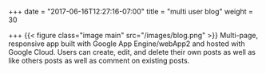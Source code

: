 +++
date = "2017-06-16T12:27:16-07:00"
title = "multi user blog"
weight = 30

+++
{{< figure class="image main" src="/images/blog.png" >}}
Multi-page, responsive app built with Google App Engine/webApp2 and hosted with Google Cloud.  Users can create, edit, and delete their own posts as well as like others posts as well as comment on existing posts.